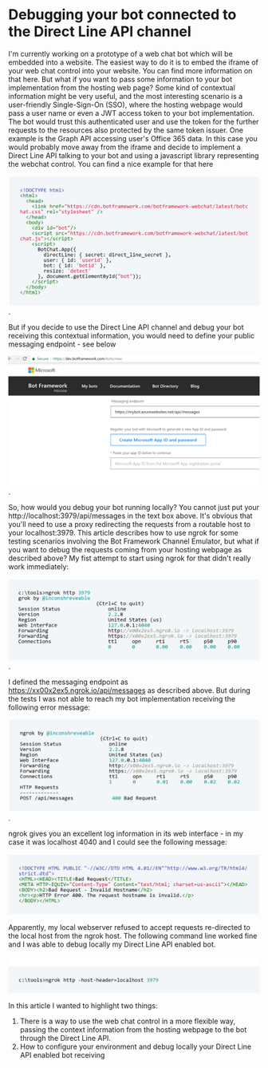 # Debugging your bot connected to the Direct Line API channel
I'm currently working on a prototype of a web chat bot which will be embedded into a website. The easiest way to do it is to embed the iframe of your web chat control into your website. You can find more information on that here.
But what if you want to pass some information to your bot implementation from the hosting web page? Some kind of contextual information might be very useful, and the most interesting scenario is a user-friendly Single-Sign-On (SSO), where the hosting webpage would pass a user name or even a JWT access token to your bot implementation. The bot would trust this authenticated user and use the token for the further requests to the resources also protected by the same token issuer. One example is the Graph API accessing user's Office 365 data.
In this case you would probably move away from the iframe and decide to implement a Direct Line API talking to your bot and using a javascript library representing the webchat control. You can find a nice example for that here 

![snippet1](snippet1.png).

But if you decide to use the Direct Line API channel and debug your bot receiving this contextual information, you would need to define your public messaging endpoint - see below 

![snippet1-1](snippet1-1.png).

So, how would you debug your bot running locally? You cannot just put your http://localhost:3979/api/messages in the text box above. It's obvious that you'll need to use a proxy redirecting the requests from a routable host to your localhost:3979.
This article describes how to use ngrok for some testing scenarios involving the Bot Framework Channel Emulator, but what if you want to debug the requests coming from your hosting webpage as described above?
My fist attempt to start using ngrok for that didn't really work immediately:

![snippet2](snippet2.png).

I defined the messaging endpoint as https://xx00x2ex5.ngrok.io/api/messages as described above. But during the tests I was not able to reach my bot implementation receiving the following error message:

![snippet3](snippet3.png).

ngrok gives you an excellent log information in its web interface - in my case it was localhost 4040 and I could see the following message:

![snippet4](snippet4.png)

Apparently, my local webserver refused to accept requests re-directed to the local host from the ngrok host.
The following command line worked fine and I was able to debug locally my Direct Line API enabled bot.

![snippet5](snippet5.png)

In this article I wanted to highlight two things:
1.	There is a way to use the web chat control in a more flexible way, passing the context information from the hosting webpage to the bot through the Direct Line API.
2.	How to configure your environment and debug locally your Direct Line API enabled bot receiving

